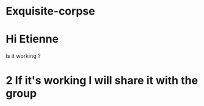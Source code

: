 # Exquisite-corpse 
#  Hi Etienne
Is it working ? 
# 2 If it's working I will share it with the group
